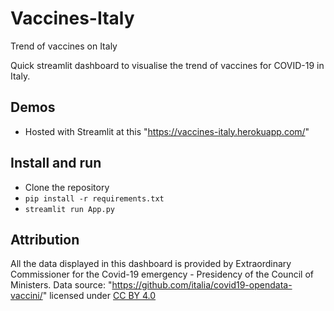 # Vaccines-Italy
Trend of vaccines on Italy

Quick streamlit dashboard to visualise the trend of vaccines for COVID-19 in Italy.

## Demos

* Hosted with Streamlit at this "https://vaccines-italy.herokuapp.com/" 
## Install and run

- Clone the repository
- `pip install -r requirements.txt`
- `streamlit run App.py`



## Attribution

All the data displayed in this dashboard is provided by Extraordinary Commissioner for the Covid-19 emergency - Presidency of the Council of Ministers. Data source: "https://github.com/italia/covid19-opendata-vaccini/"
 licensed under [CC BY 4.0](https://creativecommons.org/licenses/by/4.0/)